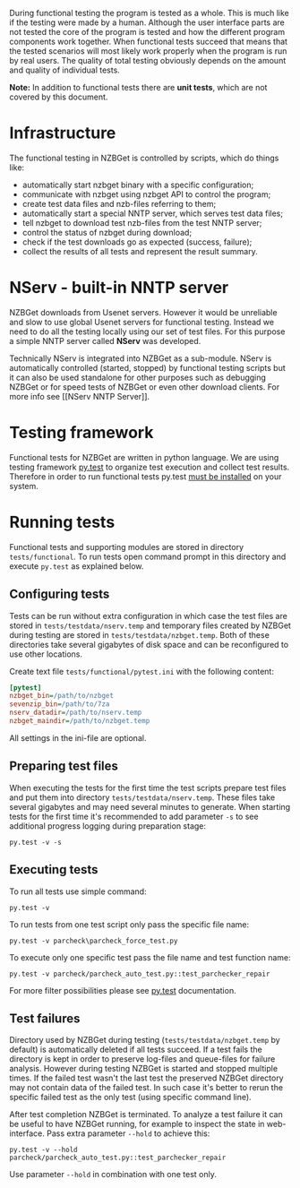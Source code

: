 ---
---
During functional testing the program is tested as a whole. This is much like if the testing were made by a human. Although the user interface parts are not tested the core of the program is tested and how the different program components work together. When functional tests succeed that means that the tested scenarios will most likely work properly when the program is run by real users. The quality of total testing obviously depends on the amount and quality of individual tests.

**Note:** In addition to functional tests there are **unit tests**, which are not covered by this document.

# Infrastructure
The functional testing in NZBGet is controlled by scripts, which do things like:
 - automatically start nzbget binary with a specific configuration;
 - communicate with nzbget using nzbget API to control the program;
 - create test data files and nzb-files referring to them;
 - automatically start a special NNTP server, which serves test data files;
 - tell nzbget to download test nzb-files from the test NNTP server;
 - control the status of nzbget during download;
 - check if the test downloads go as expected (success, failure);
 - collect the results of all tests and represent the result summary.
 
# NServ - built-in NNTP server
NZBGet downloads from Usenet servers. However it would be unreliable and slow to use global Usenet servers for functional testing. Instead we need to do all the testing locally using our set of test files. For this purpose a simple NNTP server called **NServ** was developed.

Technically NServ is integrated into NZBGet as a sub-module. NServ is automatically controlled (started, stopped) by functional testing scripts but it can also be used standalone for other purposes such as debugging NZBGet or for speed tests of NZBGet or even other download clients. For more info see [[NServ NNTP Server]].

# Testing framework
Functional tests for NZBGet are written in python language. We are using testing framework [py.test](http://pytest.org) to organize test execution and collect test results. Therefore in order to run functional tests py.test [must be installed](http://docs.pytest.org/en/latest/getting-started.html) on your system.

# Running tests
Functional tests and supporting modules are stored in directory `tests/functional`. To run tests open command prompt in this directory and execute `py.test` as explained below.

## Configuring tests
Tests can be run without extra configuration in which case the test files are stored in `tests/testdata/nserv.temp` and temporary files created by NZBGet during testing are stored in `tests/testdata/nzbget.temp`. Both of these directories take several gigabytes of disk space and can be reconfigured to use other locations.

Create text file `tests/functional/pytest.ini` with the following content:
```ini
[pytest]
nzbget_bin=/path/to/nzbget
sevenzip_bin=/path/to/7za
nserv_datadir=/path/to/nserv.temp
nzbget_maindir=/path/to/nzbget.temp
```
All settings in the ini-file are optional.

## Preparing test files
When executing the tests for the first time the test scripts prepare test files and put them into directory `tests/testdata/nserv.temp`. These files take several gigabytes and may need several minutes to generate. When starting tests for the first time it's recommended to add parameter `-s` to see additional progress logging during preparation stage:
```
py.test -v -s
```

## Executing tests
To run all tests use simple command:
```
py.test -v
```
To run tests from one test script only pass the specific file name:
```
py.test -v parcheck\parcheck_force_test.py
```
To execute only one specific test pass the file name and test function name:
```
py.test -v parcheck/parcheck_auto_test.py::test_parchecker_repair
```
For more filter possibilities please see [py.test](http://docs.pytest.org/en/latest/usage.html) documentation.

## Test failures
Directory used by NZBGet during testing (`tests/testdata/nzbget.temp` by default) is automatically deleted if all tests succeed. If a test fails the directory is kept in order to preserve log-files and queue-files for failure analysis. However during testing NZBGet is started and stopped multiple times. If the failed test wasn't the last test the preserved NZBGet directory may not contain data of the failed test. In such case it's better to rerun the specific failed test as the only test (using specific command line).

After test completion NZBGet is terminated. To analyze a test failure it can be useful to have NZBGet running, for example to inspect the state in web-interface. Pass extra parameter `--hold` to achieve this:
```
py.test -v --hold parcheck/parcheck_auto_test.py::test_parchecker_repair
```
Use parameter `--hold` in combination with one test only.